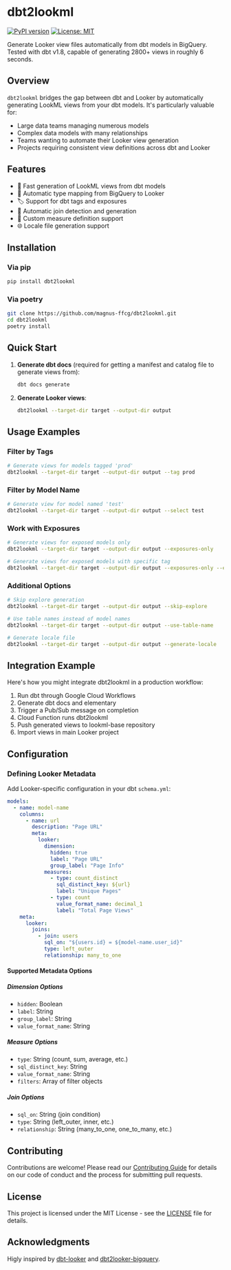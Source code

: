 # dbt2lookml

[![PyPI version](https://badge.fury.io/py/dbt2lookml.svg)](https://badge.fury.io/py/dbt2lookml)
[![License: MIT](https://img.shields.io/badge/License-MIT-yellow.svg)](https://opensource.org/licenses/MIT)

Generate Looker view files automatically from dbt models in BigQuery. Tested with dbt v1.8, capable of generating 2800+ views in roughly 6 seconds.

## Overview

`dbt2lookml` bridges the gap between dbt and Looker by automatically generating LookML views from your dbt models. It's particularly valuable for:

- Large data teams managing numerous models
- Complex data models with many relationships
- Teams wanting to automate their Looker view generation
- Projects requiring consistent view definitions across dbt and Looker

## Features

- 🚀 Fast generation of LookML views from dbt models
- 🔄 Automatic type mapping from BigQuery to Looker
- 🏷️ Support for dbt tags and exposures
- 🔗 Automatic join detection and generation
- 📝 Custom measure definition support
- 🌐 Locale file generation support

## Installation

### Via pip
```bash
pip install dbt2lookml
```

### Via poetry
```bash
git clone https://github.com/magnus-ffcg/dbt2lookml.git
cd dbt2lookml
poetry install
```

## Quick Start

1. **Generate dbt docs** (required for getting a manifest and catalog file to generate views from):
   ```bash
   dbt docs generate
   ```

2. **Generate Looker views**:
   ```bash
   dbt2lookml --target-dir target --output-dir output
   ```

## Usage Examples

### Filter by Tags
```bash
# Generate views for models tagged 'prod'
dbt2lookml --target-dir target --output-dir output --tag prod
```

### Filter by Model Name
```bash
# Generate view for model named 'test'
dbt2lookml --target-dir target --output-dir output --select test
```

### Work with Exposures
```bash
# Generate views for exposed models only
dbt2lookml --target-dir target --output-dir output --exposures-only

# Generate views for exposed models with specific tag
dbt2lookml --target-dir target --output-dir output --exposures-only --exposures-tag looker
```

### Additional Options
```bash
# Skip explore generation
dbt2lookml --target-dir target --output-dir output --skip-explore

# Use table names instead of model names
dbt2lookml --target-dir target --output-dir output --use-table-name

# Generate locale file
dbt2lookml --target-dir target --output-dir output --generate-locale
```

## Integration Example

Here's how you might integrate dbt2lookml in a production workflow:

1. Run dbt through Google Cloud Workflows
2. Generate dbt docs and elementary
3. Trigger a Pub/Sub message on completion
4. Cloud Function runs dbt2lookml
5. Push generated views to lookml-base repository
6. Import views in main Looker project

## Configuration

### Defining Looker Metadata

Add Looker-specific configuration in your dbt `schema.yml`:

```yaml
models:
  - name: model-name
    columns:
      - name: url
        description: "Page URL"
        meta:
          looker:
            dimension:
              hidden: true
              label: "Page URL"
              group_label: "Page Info"
            measures:
              - type: count_distinct
                sql_distinct_key: ${url}
                label: "Unique Pages"
              - type: count
                value_format_name: decimal_1
                label: "Total Page Views"
    meta:
      looker:
        joins:
          - join: users
            sql_on: "${users.id} = ${model-name.user_id}"
            type: left_outer
            relationship: many_to_one
```

#### Supported Metadata Options

##### Dimension Options
- `hidden`: Boolean
- `label`: String
- `group_label`: String
- `value_format_name`: String

##### Measure Options
- `type`: String (count, sum, average, etc.)
- `sql_distinct_key`: String
- `value_format_name`: String
- `filters`: Array of filter objects

##### Join Options
- `sql_on`: String (join condition)
- `type`: String (left_outer, inner, etc.)
- `relationship`: String (many_to_one, one_to_many, etc.)

## Contributing

Contributions are welcome! Please read our [Contributing Guide](CONTRIBUTING.md) for details on our code of conduct and the process for submitting pull requests.

## License

This project is licensed under the MIT License - see the [LICENSE](LICENSE) file for details.

## Acknowledgments

Higly inspired by [dbt-looker](https://github.com/looker/dbt-looker) and [dbt2looker-bigquery](https://github.com/looker/dbt2looker-bigquery).

